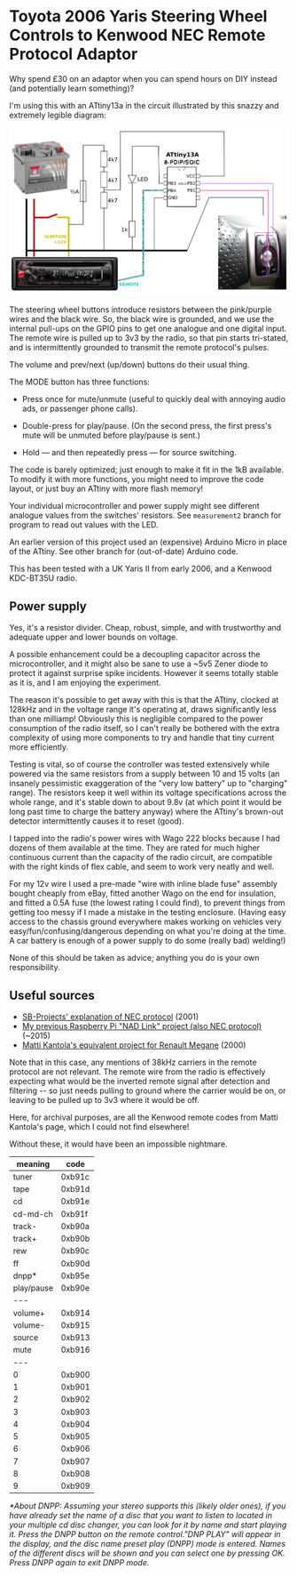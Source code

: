 Toyota 2006 Yaris Steering Wheel Controls to Kenwood NEC Remote Protocol Adaptor
================================================================================

Why spend £30 on an adaptor when you can spend hours on DIY instead (and potentially learn something)?

I'm using this with an ATtiny13a in the circuit illustrated by this snazzy and extremely legible diagram:

![Circuit diagram within car](./circuit_diagram.png)

The steering wheel buttons introduce resistors between the pink/purple wires and the black wire. So, the black wire is grounded, and we use the internal pull-ups on the GPIO pins to get one analogue and one digital input. The remote wire is pulled up to 3v3 by the radio, so that pin starts tri-stated, and is intermittently grounded to transmit the remote protocol's pulses.

The volume and prev/next (up/down) buttons do their usual thing.

The MODE button has three functions:

- Press once for mute/unmute (useful to quickly deal with annoying audio ads, or passenger phone calls).

- Double-press for play/pause. (On the second press, the first press's mute will be unmuted before play/pause is sent.)

- Hold — and then repeatedly press — for source switching.

The code is barely optimized; just enough to make it fit in the 1kB available. To modify it with more functions, you might need to improve the code layout, or just buy an ATtiny with more flash memory!

Your individual microcontroller and power supply might see different analogue values from the switches' resistors. See `measurement2` branch for program to read out values with the LED.

An earlier version of this project used an (expensive) Arduino Micro in place of the ATtiny. See other branch for (out-of-date) Arduino code.

This has been tested with a UK Yaris II from early 2006, and a Kenwood KDC-BT35U radio.


Power supply
------------

Yes, it's a resistor divider. Cheap, robust, simple, and with trustworthy and adequate upper and lower bounds on voltage.

A possible enhancement could be a decoupling capacitor across the microcontroller, and it might also be sane to use a ~5v5 Zener diode to protect it against surprise spike incidents. However it seems totally stable as it is, and I am enjoying the experiment.

The reason it's possible to get away with this is that the ATtiny, clocked at 128kHz and in the voltage range it's operating at, draws significantly less than one milliamp! Obviously this is negligible compared to the power consumption of the radio itself, so I can't really be bothered with the extra complexity of using more components to try and handle that tiny current more efficiently.

Testing is vital, so of course the controller was tested extensively while powered via the same resistors from a supply between 10 and 15 volts (an insanely pessimistic exaggeration of the "very low battery" up to "charging" range). The resistors keep it well within its voltage specifications across the whole range, and it's stable down to about 9.8v (at which point it would be long past time to charge the battery anyway) where the ATtiny's brown-out detector intermittently causes it to reset (good).

I tapped into the radio's power wires with Wago 222 blocks because I had dozens of them available at the time. They are rated for much higher continuous current than the capacity of the radio circuit, are compatible with the right kinds of flex cable, and seem to work very neatly and well.

For my 12v wire I used a pre-made "wire with inline blade fuse" assembly bought cheaply from eBay, fitted another Wago on the end for insulation, and fitted a 0.5A fuse (the lowest rating I could find), to prevent things from getting too messy if I made a mistake in the testing enclosure. (Having easy access to the chassis ground everywhere makes working on vehicles very easy/fun/confusing/dangerous depending on what you're doing at the time. A car battery is enough of a power supply to do some (really bad) welding!)

None of this should be taken as advice; anything you do is your own responsibility.


Useful sources
--------------

- [SB-Projects' explanation of NEC protocol](https://www.sbprojects.net/knowledge/ir/nec.php) (2001)
- [My previous Raspberry Pi "NAD Link" project (also NEC protocol)](https://github.com/tsprlng/nad-link) (~2015)
- [Matti Kantola's equivalent project for Renault Megane](http://www.angelfire.com/nd/maza/kenwood.html) (2000)

Note that in this case, any mentions of 38kHz carriers in the remote protocol are not relevant. The remote wire from the radio is effectively expecting what would be the inverted remote signal after detection and filtering -- so just needs pulling to ground where the carrier would be on, or leaving to be pulled up to 3v3 where it would be off.

Here, for archival purposes, are all the Kenwood remote codes from Matti Kantola's page, which I could not find elsewhere!

Without these, it would have been an impossible nightmare.

| meaning    | code   |
|------------|--------|
| tuner      | 0xb91c |
| tape       | 0xb91d |
| cd         | 0xb91e |
| cd-md-ch   | 0xb91f |
| track-     | 0xb90a |
| track+     | 0xb90b |
| rew        | 0xb90c |
| ff         | 0xb90d |
| dnpp*      | 0xb95e |
| play/pause | 0xb90e |
| ---        |        |
| volume+    | 0xb914 |
| volume-    | 0xb915 |
| source     | 0xb913 |
| mute       | 0xb916 |
| ---        |        |
| 0          | 0xb900 |
| 1          | 0xb901 |
| 2          | 0xb902 |
| 3          | 0xb903 |
| 4          | 0xb904 |
| 5          | 0xb905 |
| 6          | 0xb906 |
| 7          | 0xb907 |
| 8          | 0xb908 |
| 9          | 0xb909 |

_*About DNPP: Assuming your stereo supports this (likely older ones), if you have already set the name of a disc that you want to listen to located in your multiple cd disc changer, you can look for it by name and start playing it. Press the DNPP button on the remote control."DNP PLAY" will appear in the display, and the disc name preset play (DNPP) mode is entered. Names of the different discs will be shown and you can select one by pressing OK. Press DNPP again to exit DNPP mode._

